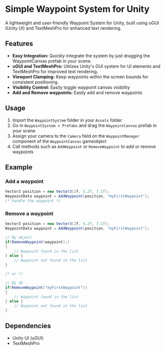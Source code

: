 # Simple Waypoint System for Unity

A lightweight and user-friendly Waypoint System for Unity, built using uGUI (Unity UI) and TextMeshPro for enhanced text rendering.

## Features

- **Easy Integration:** Quickly integrate the system by just dragging the WaypointCanvas prefab in your scene.
- **uGUI and TextMeshPro:** Utilizes Unity's GUI system for UI elements and TextMeshPro for improved text rendering.
- **Viewport Clamping:** Keep waypoints within the screen bounds for consistent positioning.
- **Visibility Control:** Easily toggle waypoint canvas visibility
- **Add and Remove waypoints:** Easily add and remove waypoints

## Usage

1. Import the `WaypointSystem` folder in your `Assets` folder
2. Go in `WaypointSystem > Prefabs` and drag the `WaypointCanvas` prefab in your scene
3. Assign your camera to the `Camera` field on the `WaypointManager` component of the `WaypointCanvas` gameobject
4. Call methods such as `AddWaypoint` or `RemoveWaypoint` to add or remove waypoints

## Example

### Add a waypoint 

```csharp
Vector3 position = new Vector3(2f, 5.2f, 7.1f);
WaypointData waypoint = AddWaypoint(position, "myFirstWaypoint");
/* handle the waypoint */
```

### Remove a waypoint

```csharp
Vector3 position = new Vector3(2f, 5.2f, 7.1f);
WaypointData waypoint = AddWaypoint(position, "myFirstWaypoint");

// By object
if(RemoveWaypoint(waypoint);)
{
    // Waypoint found in the list
} else {
    // Waypoint not found in the list
}

/* or */

// By ID
if(RemoveWaypoint("myFirstWaypoint"))
{
    // Waypoint found in the list
} else {
    // Waypoint not found in the list
}
```
## Dependencies
- Unity UI (uGUI)
- TextMeshPro
